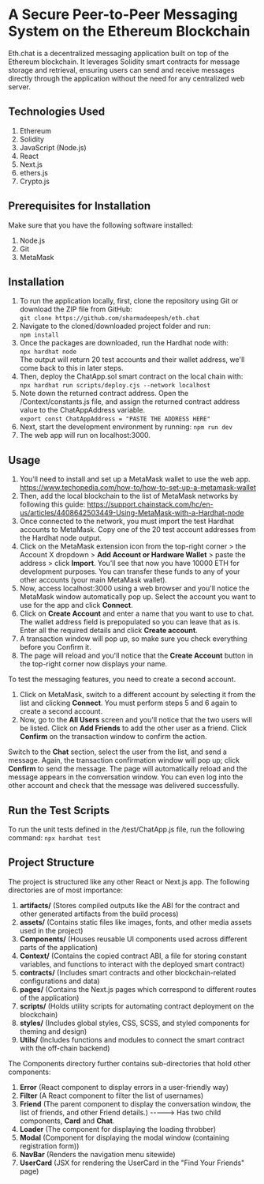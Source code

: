 # A Secure Peer-to-Peer Messaging System on the Ethereum Blockchain
Eth.chat is a decentralized messaging application built on top of the Ethereum blockchain. It leverages Solidity smart contracts for message storage and retrieval, ensuring users can send and receive messages directly through the application without the need for any centralized web server.

## Technologies Used
1. Ethereum
2. Solidity
3. JavaScript (Node.js)
4. React
5. Next.js
6. ethers.js
7. Crypto.js

## Prerequisites for Installation
Make sure that you have the following software installed:
1. Node.js
2. Git
3. MetaMask

## Installation
1. To run the application locally, first, clone the repository using Git or download the ZIP file from GitHub: \
```git clone https://github.com/sharmadeepesh/eth.chat```
2. Navigate to the cloned/downloaded project folder and run: \
```npm install```
3. Once the packages are downloaded, run the Hardhat node with: \
```npx hardhat node``` \
The output will return 20 test accounts and their wallet address, we'll come back to this in later steps.
5. Then, deploy the ChatApp.sol smart contract on the local chain with: \
```npx hardhat run scripts/deploy.cjs --network localhost```
6. Note down the returned contract address. Open the /Context/constants.js file, and assign the returned contract address value to the ChatAppAddress variable. \
```export const ChatAppAddress = "PASTE THE ADDRESS HERE"```
7. Next, start the development environment by running:
```npm run dev```
8. The web app will run on localhost:3000.

## Usage
1. You'll need to install and set up a MetaMask wallet to use the web app. https://www.techopedia.com/how-to/how-to-set-up-a-metamask-wallet
2. Then, add the local blockchain to the list of MetaMask networks by following this guide: https://support.chainstack.com/hc/en-us/articles/4408642503449-Using-MetaMask-with-a-Hardhat-node
3. Once connected to the network, you must import the test Hardhat accounts to MetaMask. Copy one of the 20 test account addresses from the Hardhat node output.
4. Click on the MetaMask extension icon from the top-right corner > the Account X dropdown > **Add Account or Hardware Wallet** > paste the address > click **Import**. You'll see that now you have 10000 ETH for development purposes. You can transfer these funds to any of your other accounts (your main MetaMask wallet).
5. Now, access localhost:3000 using a web browser and you'll notice the MetaMask window automatically pop up. Select the account you want to use for the app and click **Connect**.
6. Click on **Create Account** and enter a name that you want to use to chat. The wallet address field is prepopulated so you can leave that as is. Enter all the required details and click **Create account**.
7. A transaction window will pop up, so make sure you check everything before you Confirm it.
8. The page will reload and you'll notice that the **Create Account** button in the top-right corner now displays your name.

To test the messaging features, you need to create a second account.
1. Click on MetaMask, switch to a different account by selecting it from the list and clicking **Connect**. You must perform steps 5 and 6 again to create a second account. 
2. Now, go to the **All Users** screen and you'll notice that the two users will be listed. Click on **Add Friends** to add the other user as a friend. Click **Confirm** on the transaction window to confirm the action.

Switch to the **Chat** section, select the user from the list, and send a message. Again, the transaction confirmation window will pop up; click **Confirm** to send the message. The page will automatically reload and the message appears in the conversation window. You can even log into the other account and check that the message was delivered successfully.

## Run the Test Scripts
To run the unit tests defined in the /test/ChatApp.js file, run the following command:
```npx hardhat test```

## Project Structure
The project is structured like any other React or Next.js app. The following directories are of most importance:

1. **artifacts/** (Stores compiled outputs like the ABI for the contract and other generated artifacts from the build process)
2. **assets/** (Contains static files like images, fonts, and other media assets used in the project)
3. **Components/** (Houses reusable UI components used across different parts of the application)
4. **Context/** (Contains the copied contract ABI, a file for storing constant variables, and functions to interact with the deployed smart contract)
5. **contracts/** (Includes smart contracts and other blockchain-related configurations and data)
6. **pages/** (Contains the Next.js pages which correspond to different routes of the application)
7. **scripts/** (Holds utility scripts for automating contract deployment on the blockchain)
8. **styles/** (Includes global styles, CSS, SCSS, and styled components for theming and design)
9. **Utils/** (Includes functions and modules to connect the smart contract with the off-chain backend)

The Components directory further contains sub-directories that hold other components:
1. **Error** (React component to display errors in a user-friendly way)
2. **Filter** (A React component to filter the list of usernames)
3. **Friend** (The parent component to display the conversation window, the list of friends, and other Friend details.)  -----> Has two child components, **Card** and **Chat**.
4. **Loader** (The component for displaying the loading throbber)
5. **Modal** (Component for displaying the modal window (containing registration form))
6. **NavBar** (Renders the navigation menu sitewide)
7. **UserCard** (JSX for rendering the UserCard in the "Find Your Friends" page)
    
